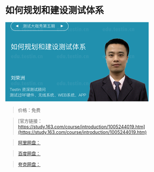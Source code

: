 # 如何规划和建设测试体系

![img](../../../assets/study163/free/9ad38e2a-a4af-4769-ad76-2ed8d60f6b21.png)

> 价格：免费

> [官方链接：https://study.163.com/course/introduction/1005244019.htm](https://study.163.com/course/introduction/1005244019.htm)

> [阿里网盘：]()

> [百度网盘：]()

> [夸克网盘：]()
